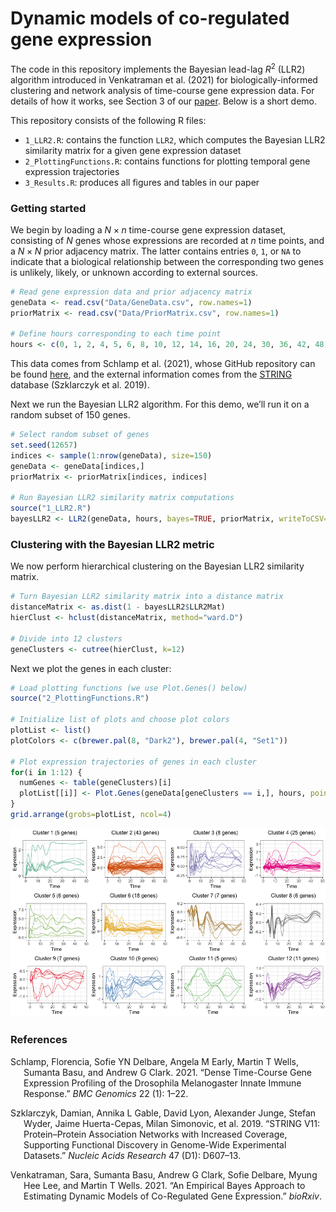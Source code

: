 Dynamic models of co-regulated gene expression
================

The code in this repository implements the Bayesian lead-lag
*R*<sup>2</sup> (LLR2) algorithm introduced in Venkatraman et al. (2021)
for biologically-informed clustering and network analysis of time-course
gene expression data. For details of how it works, see Section 3 of our
[paper](https://www.biorxiv.org/content/10.1101/2021.07.08.451684v1).
Below is a short demo.

This repository consists of the following R files:

-   `1_LLR2.R`: contains the function `LLR2`, which computes the
    Bayesian LLR2 similarity matrix for a given gene expression dataset
-   `2_PlottingFunctions.R`: contains functions for plotting temporal
    gene expression trajectories
-   `3_Results.R`: produces all figures and tables in our paper

### Getting started

We begin by loading a *N* × *n* time-course gene expression dataset,
consisting of *N* genes whose expressions are recorded at *n* time
points, and a *N* × *N* prior adjacency matrix. The latter contains
entries `0`, `1`, or `NA` to indicate that a biological relationship
between the corresponding two genes is unlikely, likely, or unknown
according to external sources.

``` r
# Read gene expression data and prior adjacency matrix
geneData <- read.csv("Data/GeneData.csv", row.names=1)
priorMatrix <- read.csv("Data/PriorMatrix.csv", row.names=1)

# Define hours corresponding to each time point
hours <- c(0, 1, 2, 4, 5, 6, 8, 10, 12, 14, 16, 20, 24, 30, 36, 42, 48)
```

This data comes from Schlamp et al. (2021), whose GitHub repository can
be found
[here](https://github.com/florschlamp/Drosophila_Immunity_TimeSeries),
and the external information comes from the
[STRING](https://string-db.org/) database (Szklarczyk et al. 2019).

Next we run the Bayesian LLR2 algorithm. For this demo, we’ll run it on
a random subset of 150 genes.

``` r
# Select random subset of genes
set.seed(12657)
indices <- sample(1:nrow(geneData), size=150)
geneData <- geneData[indices,]
priorMatrix <- priorMatrix[indices, indices]

# Run Bayesian LLR2 similarity matrix computations
source("1_LLR2.R")
bayesLLR2 <- LLR2(geneData, hours, bayes=TRUE, priorMatrix, writeToCSV=FALSE)
```

### Clustering with the Bayesian LLR2 metric

We now perform hierarchical clustering on the Bayesian LLR2 similarity
matrix.

``` r
# Turn Bayesian LLR2 similarity matrix into a distance matrix
distanceMatrix <- as.dist(1 - bayesLLR2$LLR2Mat)
hierClust <- hclust(distanceMatrix, method="ward.D")

# Divide into 12 clusters
geneClusters <- cutree(hierClust, k=12)
```

Next we plot the genes in each cluster:

``` r
# Load plotting functions (we use Plot.Genes() below)
source("2_PlottingFunctions.R")

# Initialize list of plots and choose plot colors
plotList <- list()
plotColors <- c(brewer.pal(8, "Dark2"), brewer.pal(4, "Set1"))

# Plot expression trajectories of genes in each cluster
for(i in 1:12) {
  numGenes <- table(geneClusters)[i]
  plotList[[i]] <- Plot.Genes(geneData[geneClusters == i,], hours, points=FALSE, plotColors=rep(plotColors[i], numGenes), plotTitle=paste("Cluster ", i, " (", numGenes, " genes)", sep=""), plotLegend=FALSE, lineOpacity=0.6)
}
grid.arrange(grobs=plotList, ncol=4)
```

![](Images/README-cluster-plots-1.png)<!-- -->

### References

<div id="refs" class="references csl-bib-body hanging-indent">

<div id="ref-schlamp2021dense" class="csl-entry">

Schlamp, Florencia, Sofie YN Delbare, Angela M Early, Martin T Wells,
Sumanta Basu, and Andrew G Clark. 2021. “Dense Time-Course Gene
Expression Profiling of the Drosophila Melanogaster Innate Immune
Response.” *BMC Genomics* 22 (1): 1–22.

</div>

<div id="ref-szklarczyk2019string" class="csl-entry">

Szklarczyk, Damian, Annika L Gable, David Lyon, Alexander Junge, Stefan
Wyder, Jaime Huerta-Cepas, Milan Simonovic, et al. 2019. “STRING V11:
Protein–Protein Association Networks with Increased Coverage, Supporting
Functional Discovery in Genome-Wide Experimental Datasets.” *Nucleic
Acids Research* 47 (D1): D607–13.

</div>

<div id="ref-venkatraman2021empirical" class="csl-entry">

Venkatraman, Sara, Sumanta Basu, Andrew G Clark, Sofie Delbare, Myung
Hee Lee, and Martin T Wells. 2021. “An Empirical Bayes Approach to
Estimating Dynamic Models of Co-Regulated Gene Expression.” *bioRxiv*.

</div>

</div>
